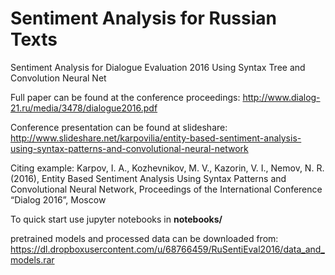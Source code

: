 Sentiment Analysis for Russian Texts
==============================

Sentiment Analysis for Dialogue Evaluation 2016 Using Syntax Tree and Convolution Neural Net

Full paper can be found at the conference proceedings:
http://www.dialog-21.ru/media/3478/dialogue2016.pdf

Conference presentation can be found at slideshare:
http://www.slideshare.net/karpovilia/entity-based-sentiment-analysis-using-syntax-patterns-and-convolutional-neural-network

Citing example:
Karpov, I. A., Kozhevnikov, M. V., Kazorin, V. I., Nemov, N. R. (2016), Entity Based Sentiment Analysis Using Syntax Patterns and Convolutional Neural Network, Proceedings of the International Conference “Dialog 2016”, Moscow

To quick start use jupyter notebooks in **notebooks/**

pretrained models and processed data can be downloaded from: https://dl.dropboxusercontent.com/u/68766459/RuSentiEval2016/data_and_models.rar

